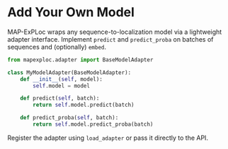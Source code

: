 # Add Your Own Model

MAP-ExPLoc wraps any sequence-to-localization model via a lightweight adapter
interface. Implement `predict` and `predict_proba` on batches of sequences and
(optionally) `embed`.

```python
from mapexploc.adapter import BaseModelAdapter

class MyModelAdapter(BaseModelAdapter):
    def __init__(self, model):
        self.model = model

    def predict(self, batch):
        return self.model.predict(batch)

    def predict_proba(self, batch):
        return self.model.predict_proba(batch)
```

Register the adapter using `load_adapter` or pass it directly to the API.
